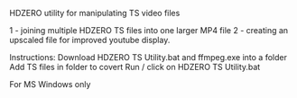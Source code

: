 HDZERO utility for manipulating TS video files

1 - joining multiple HDZERO TS files into one larger MP4 file
2 - creating an upscaled file for improved youtube display.


Instructions:
Download HDZERO TS Utility.bat and ffmpeg.exe into a folder
Add TS files in folder to covert
Run / click on HDZERO TS Utility.bat


For MS Windows only
